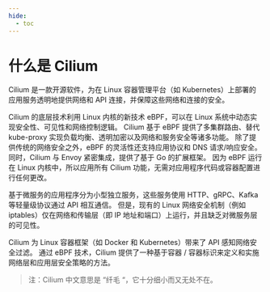 ```yaml
---
hide:
  - toc
---
```


# 什么是 Cilium

Cilium 是一款开源软件，为在 Linux 容器管理平台（如 Kubernetes）上部署的应用服务透明地提供网络和 API 连接，并保障这些网络和连接的安全。

Cilium 的底层技术利用 Linux 内核的新技术 eBPF，可以在 Linux 系统中动态实现安全性、可见性和网络控制逻辑。
Cilium 基于 eBPF 提供了多集群路由、替代 kube-proxy 实现负载均衡、透明加密以及网络和服务安全等诸多功能。
除了提供传统的网络安全之外，eBPF 的灵活性还支持应用协议和 DNS 请求/响应安全。
同时，Cilium 与 Envoy 紧密集成，提供了基于 Go 的扩展框架。
因为 eBPF 运行在 Linux 内核中，所以应用所有 Cilium 功能，无需对应用程序代码或容器配置进行任何更改。

基于微服务的应用程序分为小型独立服务，这些服务使用 HTTP、gRPC、Kafka 等轻量级协议通过 API 相互通信。
但是，现有的 Linux 网络安全机制（例如 iptables）仅在网络和传输层（即 IP 地址和端口）上运行，并且缺乏对微服务层的可见性。

Cilium 为 Linux 容器框架（如 Docker 和 Kubernetes）带来了 API 感知网络安全过滤。
通过 eBPF 技术，Cilium 提供了一种基于容器 / 容器标识来定义和实施网络层和应用层安全策略的方法。

> 注：Cilium 中文意思是 “纤毛 “，它十分细小而又无处不在。
